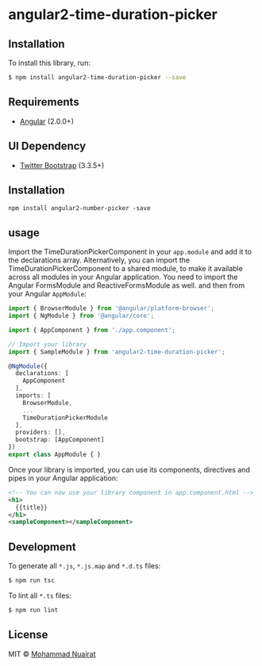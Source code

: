 # angular2-time-duration-picker

## Installation

To install this library, run:

```bash
$ npm install angular2-time-duration-picker --save
```

## Requirements ##
* [Angular](https://angular.io) (2.0.0+)

## UI Dependency ##
* [Twitter Bootstrap](http://getbootstrap.com) (3.3.5+)

## Installation ##

```
npm install angular2-number-picker -save
```
## usage ##
Import the TimeDurationPickerComponent in your `app.module` and add it to the declarations array.
Alternatively, you can import the TimeDurationPickerComponent to a shared module, to make it available across all modules in your Angular application.
You need to import the Angular FormsModule and ReactiveFormsModule as well.
and then from your Angular `AppModule`:

```typescript
import { BrowserModule } from '@angular/platform-browser';
import { NgModule } from '@angular/core';

import { AppComponent } from './app.component';

// Import your library
import { SampleModule } from 'angular2-time-duration-picker';

@NgModule({
  declarations: [
    AppComponent
  ],
  imports: [
    BrowserModule,
    ...
    TimeDurationPickerModule
  ],
  providers: [],
  bootstrap: [AppComponent]
})
export class AppModule { }
```

Once your library is imported, you can use its components, directives and pipes in your Angular application:

```xml
<!-- You can now use your library component in app.component.html -->
<h1>
  {{title}}
</h1>
<sampleComponent></sampleComponent>
```

## Development

To generate all `*.js`, `*.js.map` and `*.d.ts` files:

```bash
$ npm run tsc
```

To lint all `*.ts` files:

```bash
$ npm run lint
```

## License

MIT © [Mohammad Nuairat](mailto:mhn.zarini@gmail.com)
